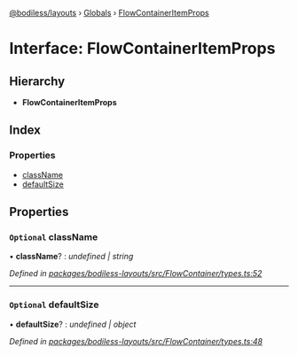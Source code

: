 [@bodiless/layouts](../README.md) › [Globals](../globals.md) › [FlowContainerItemProps](flowcontaineritemprops.md)

# Interface: FlowContainerItemProps

## Hierarchy

* **FlowContainerItemProps**

## Index

### Properties

* [className](flowcontaineritemprops.md#optional-classname)
* [defaultSize](flowcontaineritemprops.md#optional-defaultsize)

## Properties

### `Optional` className

• **className**? : *undefined | string*

*Defined in [packages/bodiless-layouts/src/FlowContainer/types.ts:52](https://github.com/johnsonandjohnson/Bodiless-JS/blob/bbe8302/packages/bodiless-layouts/src/FlowContainer/types.ts#L52)*

___

### `Optional` defaultSize

• **defaultSize**? : *undefined | object*

*Defined in [packages/bodiless-layouts/src/FlowContainer/types.ts:48](https://github.com/johnsonandjohnson/Bodiless-JS/blob/bbe8302/packages/bodiless-layouts/src/FlowContainer/types.ts#L48)*
